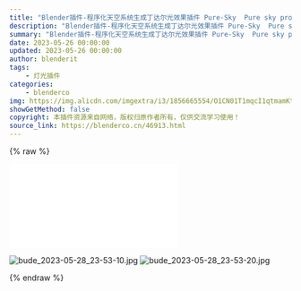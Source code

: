 ```yaml
---
title: "Blender插件-程序化天空系统生成丁达尔光效果插件 Pure-Sky  Pure sky pro 6.0.75 支持3.5"
description: "Blender插件-程序化天空系统生成丁达尔光效果插件 Pure-Sky  Pure sky pro 6.0.75 支持3.5"
summary: "Blender插件-程序化天空系统生成丁达尔光效果插件 Pure-Sky  Pure sky pro 6.0.75 支持3.5"
date: 2023-05-26 00:00:00
updated: 2023-05-26 00:00:00
author: blenderit
tags: 
    - 灯光插件
categories:
    - blenderco
img: https://img.alicdn.com/imgextra/i3/1856665554/O1CN01T1mqcI1qtmamKtKpG_!!1856665554.jpg
showGetMethod: false
copyright: 本插件资源来自网络，版权归原作者所有，仅供交流学习使用！
source_link: https://blenderco.cn/46913.html
---
```


{% raw %}
<div id="external-video-73f25e0a91" class="external-video"><iframe frameborder="0" src="//player.bilibili.com/player.html?aid=420203748&amp;bvid=BV1d3411B71o&amp;cid=400861855&amp;page=1" allowfullscreen="true"></iframe></div><p><img class="aligncenter" src="https://img.alicdn.com/imgextra/i1/1856665554/O1CN01MArl5d1qtmamARv4G_!!1856665554.jpg" alt="bude_2023-05-28_23-53-10.jpg"> <img class="aligncenter" src="https://img.alicdn.com/imgextra/i4/1856665554/O1CN01AIdFB71qtmatzQEmr_!!1856665554.jpg" alt="bude_2023-05-28_23-53-20.jpg"></p>
<div style="display: none">blenderco</div>
{% endraw %}